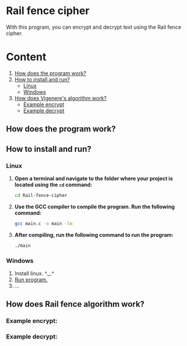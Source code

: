 # Rail fence cipher

With this program, you can encrypt and decrypt text using the Rail fence cipher.

# Content 
1. [How does the program work?](#how-does-the-program-work)
2. [How to install and run?](#how-to-install-and-run)
    - [Linux](#linux)
    - [Windows](#windows)
3. [How does Vigenere's algorithm work?](#how-does-rail-fence-algorithm-work)
    - [Example encrypt](#example-encrypt)
    - [Example decrypt](#example-decrypt)

## How does the program work?

## How to install and run?
### Linux
1. **Open a terminal and navigate to the folder where your project is located using the `cd` command:** 

    ```bash
    cd Rail-fence-cipher
    ```

2. **Use the GCC compiler to compile the program. Run the following command:** 

    ```bash
    gcc main.c -o main -lm
    ```

3. **After compiling, run the following command to run the program:** 

    ```bash
    ./main
    ```

### Windows
1. Install linux. ^._.^
2. [Run program.](#linux)
3. ...

## How does Rail fence algorithm work?

### Example encrypt:
### Example decrypt: